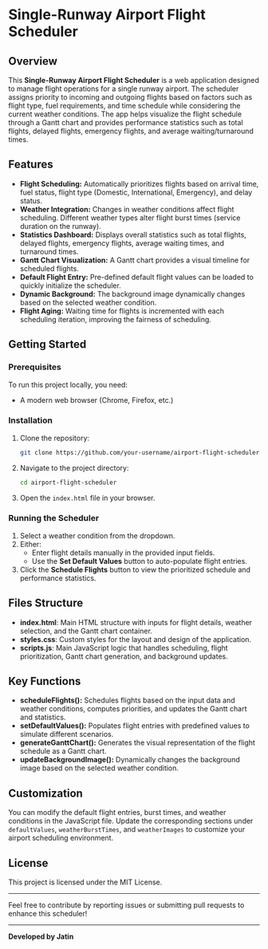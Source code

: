 # Single-Runway Airport Flight Scheduler

## Overview
This **Single-Runway Airport Flight Scheduler** is a web application designed to manage flight operations for a single runway airport. The scheduler assigns priority to incoming and outgoing flights based on factors such as flight type, fuel requirements, and time schedule while considering the current weather conditions. The app helps visualize the flight schedule through a Gantt chart and provides performance statistics such as total flights, delayed flights, emergency flights, and average waiting/turnaround times.

## Features
- **Flight Scheduling:** Automatically prioritizes flights based on arrival time, fuel status, flight type (Domestic, International, Emergency), and delay status.
- **Weather Integration:** Changes in weather conditions affect flight scheduling. Different weather types alter flight burst times (service duration on the runway).
- **Statistics Dashboard:** Displays overall statistics such as total flights, delayed flights, emergency flights, average waiting times, and turnaround times.
- **Gantt Chart Visualization:** A Gantt chart provides a visual timeline for scheduled flights.
- **Default Flight Entry:** Pre-defined default flight values can be loaded to quickly initialize the scheduler.
- **Dynamic Background:** The background image dynamically changes based on the selected weather condition.
- **Flight Aging:** Waiting time for flights is incremented with each scheduling iteration, improving the fairness of scheduling.

## Getting Started

### Prerequisites
To run this project locally, you need:
- A modern web browser (Chrome, Firefox, etc.)

### Installation
1. Clone the repository:
   ```bash
   git clone https://github.com/your-username/airport-flight-scheduler.git
   ```
2. Navigate to the project directory:
   ```bash
   cd airport-flight-scheduler
   ```

3. Open the `index.html` file in your browser.

### Running the Scheduler
1. Select a weather condition from the dropdown.
2. Either:
   - Enter flight details manually in the provided input fields.
   - Use the **Set Default Values** button to auto-populate flight entries.
3. Click the **Schedule Flights** button to view the prioritized schedule and performance statistics.

## Files Structure

- **index.html**: Main HTML structure with inputs for flight details, weather selection, and the Gantt chart container.
- **styles.css**: Custom styles for the layout and design of the application.
- **scripts.js**: Main JavaScript logic that handles scheduling, flight prioritization, Gantt chart generation, and background updates.

## Key Functions

- **scheduleFlights():** Schedules flights based on the input data and weather conditions, computes priorities, and updates the Gantt chart and statistics.
- **setDefaultValues():** Populates flight entries with predefined values to simulate different scenarios.
- **generateGanttChart():** Generates the visual representation of the flight schedule as a Gantt chart.
- **updateBackgroundImage():** Dynamically changes the background image based on the selected weather condition.

## Customization
You can modify the default flight entries, burst times, and weather conditions in the JavaScript file. Update the corresponding sections under `defaultValues`, `weatherBurstTimes`, and `weatherImages` to customize your airport scheduling environment.

## License
This project is licensed under the MIT License.

---

Feel free to contribute by reporting issues or submitting pull requests to enhance this scheduler!

---

**Developed by Jatin**
